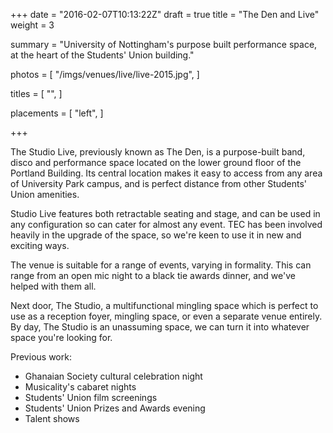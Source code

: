 +++
date = "2016-02-07T10:13:22Z"
draft = true
title = "The Den and Live"
weight = 3

summary = "University of Nottingham's purpose built performance space, at the heart of the Students' Union building."

photos = [
  "/imgs/venues/live/live-2015.jpg",
]

titles = [
  "",
]

placements = [
  "left",
]

+++

The Studio Live, previously known as The Den, is a purpose-built band, disco and performance space located on the lower ground floor of the Portland Building. Its central location makes it easy to access from any area of University Park campus, and is perfect distance from other Students' Union amenities.

Studio Live features both retractable seating and stage, and can be used in any configuration so can cater for almost any event. TEC has been involved heavily in the upgrade of the space, so we're keen to use it in new and exciting ways.

The venue is suitable for a range of events, varying in formality. This can range from an open mic night to a black tie awards dinner, and we've helped with them all.

Next door, The Studio, a multifunctional mingling space which is perfect to use as a reception foyer, mingling space, or even a separate venue entirely. By day, The Studio is an unassuming space, we can turn it into whatever space you're looking for.

Previous work:

- Ghanaian Society cultural celebration night
- Musicality's cabaret nights
- Students' Union film screenings
- Students' Union Prizes and Awards evening
- Talent shows
